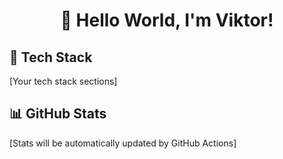 <div align="center">
  
# 👋 Hello World, I'm Viktor!

</div>

## 🚀 Tech Stack
[Your tech stack sections]

## 📊 GitHub Stats
[Stats will be automatically updated by GitHub Actions]
